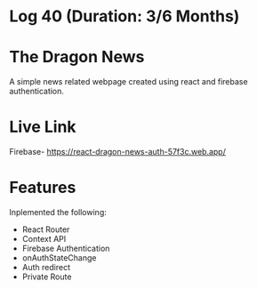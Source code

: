 # Log 40 (Duration: 3/6 Months)

# The Dragon News
A simple news related webpage created using react and firebase authentication.

# Live Link
Firebase- https://react-dragon-news-auth-57f3c.web.app/

# Features
Inplemented the following: 
-  React Router 
-  Context API
-  Firebase Authentication
-  onAuthStateChange
-  Auth redirect
-  Private Route
